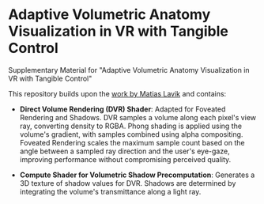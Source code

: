 # Adaptive Volumetric Anatomy Visualization in VR with Tangible Control
Supplementary Material for "Adaptive Volumetric Anatomy Visualization in VR with Tangible Control"

This repository builds upon the [work by Matias Lavik](https://github.com/mlavik1/UnityVolumeRendering) and contains: 
- **Direct Volume Rendering (DVR) Shader**: Adapted for Foveated Rendering and Shadows. DVR samples a volume along each pixel's view ray, converting density to RGBA. Phong shading is applied using the volume's gradient, with samples combined using alpha compositing. Foveated Rendering scales the maximum sample count based on the angle between a sampled ray direction and the user's eye-gaze, improving performance without compromising perceived quality.

- **Compute Shader for Volumetric Shadow Precomputation**: Generates a 3D texture of shadow values for DVR. Shadows are determined by integrating the volume's transmittance along a light ray.
